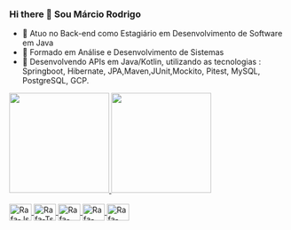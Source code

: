 ### Hi there 👋 Sou Márcio Rodrigo

- 🔭 Atuo no Back-end como Estagiário em Desenvolvimento de Software em Java
- 🔭 Formado em Análise e Desenvolvimento de Sistemas
- 🌱 Desenvolvendo APIs em Java/Kotlin, utilizando as tecnologias : Springboot, Hibernate,
JPA,Maven,JUnit,Mockito, Pitest, MySQL, PostgreSQL, GCP.
 <div>
  <a href="https://github.com/rodrigoCode-tech">
  <img height="180em" src="https://github-readme-stats.vercel.app/api?username=rodrigoCode-tech&show_icons=true&theme=dark&include_all_commits=true&count_private=true"/>
  <img height="180em" src="https://github-readme-stats.vercel.app/api/top-langs/?username=rodrigoCode-tech&layout=compact&langs_count=7&theme=dark"/>
</div>
  <div style="display: inline_block"><br>
  <img align="center" alt="Rafa-Js" height="30" width="40" src="https://img.shields.io/badge/Java-ED8B00?style=for-the-badge&logo=java&logoColor=white">
  <img align="center" alt="Rafa-Ts" height="30" width="40" src="https://img.shields.io/badge/HTML5-E34F26?style=for-the-badge&logo=html5&logoColor=white">
  <img align="center" alt="Rafa-React" height="30" width="40" src="https://img.shields.io/badge/CSS3-1572B6?style=for-the-badge&logo=css3&logoColor=white">
  <img align="center" alt="Rafa-HTML" height="30" width="40" src="https://img.shields.io/badge/Spring-6DB33F?style=for-the-badge&logo=spring&logoColor=white">
  <img align="center" alt="Rafa-CSS" height="30" width="40" src="https://img.shields.io/badge/MySQL-00000F?style=for-the-badge&logo=mysql&logoColor=white">
</div>

